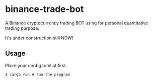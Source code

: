 # binance-trade-bot

A Binance cryptocurrency trading BOT using for personal quantitative trading purpose.

It's under construction still NOW!

## Usage

Place your config.toml at first.

```shell
$ cargo run # run the program 
```